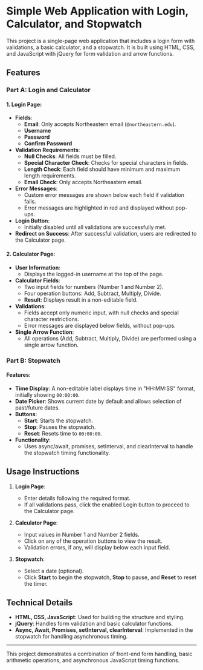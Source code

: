 # Simple Web Application with Login, Calculator, and Stopwatch

This project is a single-page web application that includes a login form with validations, a basic calculator, and a stopwatch. It is built using HTML, CSS, and JavaScript with jQuery for form validation and arrow functions.

## Features

### Part A: Login and Calculator

#### 1. **Login Page**:
   - **Fields**:
     - **Email**: Only accepts Northeastern email (`@northeastern.edu`).
     - **Username**
     - **Password**
     - **Confirm Password**
   - **Validation Requirements**:
     - **Null Checks**: All fields must be filled.
     - **Special Character Check**: Checks for special characters in fields.
     - **Length Check**: Each field should have minimum and maximum length requirements.
     - **Email Check**: Only accepts Northeastern email.
   - **Error Messages**:
     - Custom error messages are shown below each field if validation fails.
     - Error messages are highlighted in red and displayed without pop-ups.
   - **Login Button**:
     - Initially disabled until all validations are successfully met.
   - **Redirect on Success**: After successful validation, users are redirected to the Calculator page.

#### 2. **Calculator Page**:
   - **User Information**:
     - Displays the logged-in username at the top of the page.
   - **Calculator Fields**:
     - Two input fields for numbers (Number 1 and Number 2).
     - Four operation buttons: Add, Subtract, Multiply, Divide.
     - **Result**: Displays result in a non-editable field.
   - **Validations**:
     - Fields accept only numeric input, with null checks and special character restrictions.
     - Error messages are displayed below fields, without pop-ups.
   - **Single Arrow Function**:
     - All operations (Add, Subtract, Multiply, Divide) are performed using a single arrow function.

### Part B: Stopwatch

#### **Features**:
   - **Time Display**: A non-editable label displays time in "HH:MM:SS" format, initially showing `00:00:00`.
   - **Date Picker**: Shows current date by default and allows selection of past/future dates.
   - **Buttons**:
     - **Start**: Starts the stopwatch.
     - **Stop**: Pauses the stopwatch.
     - **Reset**: Resets time to `00:00:00`.
   - **Functionality**:
     - Uses async/await, promises, setInterval, and clearInterval to handle the stopwatch timing functionality.

## Usage Instructions

1. **Login Page**:
   - Enter details following the required format.
   - If all validations pass, click the enabled Login button to proceed to the Calculator page.

2. **Calculator Page**:
   - Input values in Number 1 and Number 2 fields.
   - Click on any of the operation buttons to view the result.
   - Validation errors, if any, will display below each input field.

3. **Stopwatch**:
   - Select a date (optional).
   - Click **Start** to begin the stopwatch, **Stop** to pause, and **Reset** to reset the timer.

## Technical Details

- **HTML, CSS, JavaScript**: Used for building the structure and styling.
- **jQuery**: Handles form validation and basic calculator functions.
- **Async, Await, Promises, setInterval, clearInterval**: Implemented in the stopwatch for handling asynchronous timing.

---

This project demonstrates a combination of front-end form handling, basic arithmetic operations, and asynchronous JavaScript timing functions.
